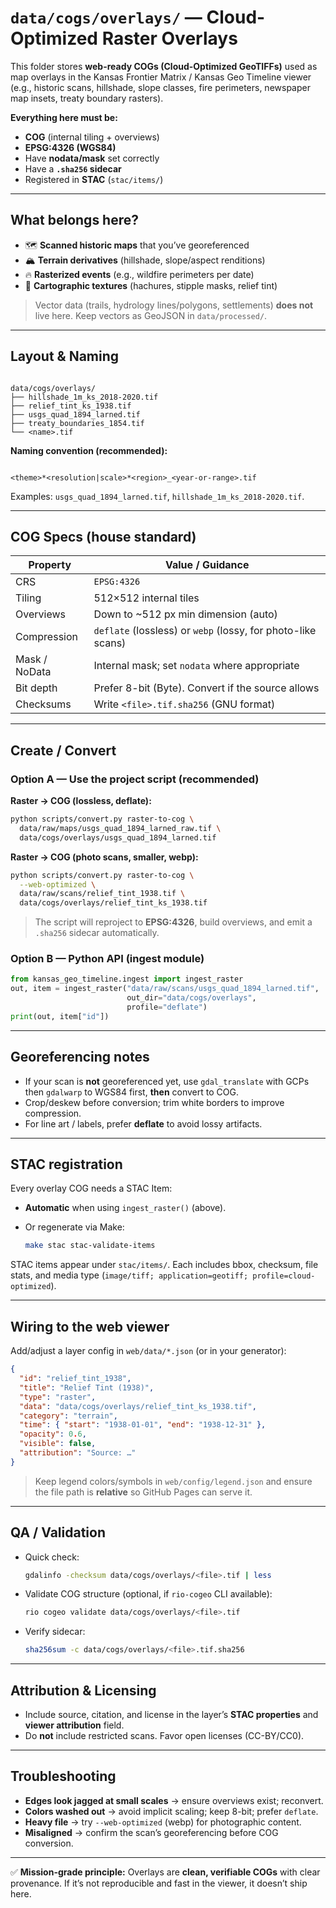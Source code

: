 # `data/cogs/overlays/` — Cloud-Optimized Raster Overlays

This folder stores **web-ready COGs (Cloud-Optimized GeoTIFFs)** used as
map overlays in the Kansas Frontier Matrix / Kansas Geo Timeline viewer
(e.g., historic scans, hillshade, slope classes, fire perimeters,
newspaper map insets, treaty boundary rasters).

**Everything here must be:**
- **COG** (internal tiling + overviews)
- **EPSG:4326 (WGS84)**
- Have **nodata/mask** set correctly
- Have a **`.sha256` sidecar**
- Registered in **STAC** (`stac/items/`)

---

## What belongs here?

- 🗺️ **Scanned historic maps** that you’ve georeferenced
- 🏔️ **Terrain derivatives** (hillshade, slope/aspect renditions)
- 🔥 **Rasterized events** (e.g., wildfire perimeters per date)
- 🧭 **Cartographic textures** (hachures, stipple masks, relief tint)

> Vector data (trails, hydrology lines/polygons, settlements) **does not**
> live here. Keep vectors as GeoJSON in `data/processed/`.

---

## Layout & Naming

```

data/cogs/overlays/
├── hillshade_1m_ks_2018-2020.tif
├── relief_tint_ks_1938.tif
├── usgs_quad_1894_larned.tif
├── treaty_boundaries_1854.tif
└── <name>.tif

```

**Naming convention (recommended):**
```

<theme>*<resolution|scale>*<region>_<year-or-range>.tif

````
Examples: `usgs_quad_1894_larned.tif`, `hillshade_1m_ks_2018-2020.tif`.

---

## COG Specs (house standard)

| Property                | Value / Guidance                                              |
|-------------------------|---------------------------------------------------------------|
| CRS                    | `EPSG:4326`                                                   |
| Tiling                 | 512×512 internal tiles                                        |
| Overviews              | Down to ~512 px min dimension (auto)                          |
| Compression            | `deflate` (lossless) or `webp` (lossy, for photo-like scans)  |
| Mask / NoData          | Internal mask; set `nodata` where appropriate                 |
| Bit depth              | Prefer 8-bit (Byte). Convert if the source allows             |
| Checksums              | Write `<file>.tif.sha256` (GNU format)                        |

---

## Create / Convert

### Option A — Use the project script (recommended)

**Raster → COG (lossless, deflate):**
```bash
python scripts/convert.py raster-to-cog \
  data/raw/maps/usgs_quad_1894_larned_raw.tif \
  data/cogs/overlays/usgs_quad_1894_larned.tif
````

**Raster → COG (photo scans, smaller, webp):**

```bash
python scripts/convert.py raster-to-cog \
  --web-optimized \
  data/raw/scans/relief_tint_1938.tif \
  data/cogs/overlays/relief_tint_ks_1938.tif
```

> The script will reproject to **EPSG:4326**, build overviews, and emit a
> `.sha256` sidecar automatically.

### Option B — Python API (ingest module)

```python
from kansas_geo_timeline.ingest import ingest_raster
out, item = ingest_raster("data/raw/scans/usgs_quad_1894_larned.tif",
                          out_dir="data/cogs/overlays",
                          profile="deflate")
print(out, item["id"])
```

---

## Georeferencing notes

* If your scan is **not** georeferenced yet, use `gdal_translate` with GCPs
  then `gdalwarp` to WGS84 first, **then** convert to COG.
* Crop/deskew before conversion; trim white borders to improve compression.
* For line art / labels, prefer **deflate** to avoid lossy artifacts.

---

## STAC registration

Every overlay COG needs a STAC Item:

* **Automatic** when using `ingest_raster()` (above).
* Or regenerate via Make:

  ```bash
  make stac stac-validate-items
  ```

STAC items appear under `stac/items/`. Each includes bbox, checksum,
file stats, and media type (`image/tiff; application=geotiff; profile=cloud-optimized`).

---

## Wiring to the web viewer

Add/adjust a layer config in `web/data/*.json` (or in your generator):

```json
{
  "id": "relief_tint_1938",
  "title": "Relief Tint (1938)",
  "type": "raster",
  "data": "data/cogs/overlays/relief_tint_ks_1938.tif",
  "category": "terrain",
  "time": { "start": "1938-01-01", "end": "1938-12-31" },
  "opacity": 0.6,
  "visible": false,
  "attribution": "Source: …"
}
```

> Keep legend colors/symbols in `web/config/legend.json` and ensure the file
> path is **relative** so GitHub Pages can serve it.

---

## QA / Validation

* Quick check:

  ```bash
  gdalinfo -checksum data/cogs/overlays/<file>.tif | less
  ```
* Validate COG structure (optional, if `rio-cogeo` CLI available):

  ```bash
  rio cogeo validate data/cogs/overlays/<file>.tif
  ```
* Verify sidecar:

  ```bash
  sha256sum -c data/cogs/overlays/<file>.tif.sha256
  ```

---

## Attribution & Licensing

* Include source, citation, and license in the layer’s **STAC properties** and
  **viewer attribution** field.
* Do **not** include restricted scans. Favor open licenses (CC-BY/CC0).

---

## Troubleshooting

* **Edges look jagged at small scales** → ensure overviews exist; reconvert.
* **Colors washed out** → avoid implicit scaling; keep 8-bit; prefer `deflate`.
* **Heavy file** → try `--web-optimized` (webp) for photographic content.
* **Misaligned** → confirm the scan’s georeferencing before COG conversion.

---

✅ **Mission-grade principle:** Overlays are **clean, verifiable COGs**
with clear provenance. If it’s not reproducible and fast in the viewer,
it doesn’t ship here.

```
```
